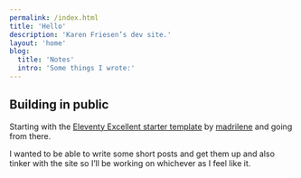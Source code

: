 ```yaml
---
permalink: /index.html
title: 'Hello'
description: 'Karen Friesen’s dev site.'
layout: 'home'
blog:
  title: 'Notes'
  intro: 'Some things I wrote:'
---
```


## Building in public

Starting with the [Eleventy Excellent starter template](https://github.com/madrilene/eleventy-excellent) by [madrilene](https://github.com/madrilene) and going from there.

I wanted to be able to write some short posts and get them up and also tinker with the site so I’ll be working on whichever as I feel like it.
